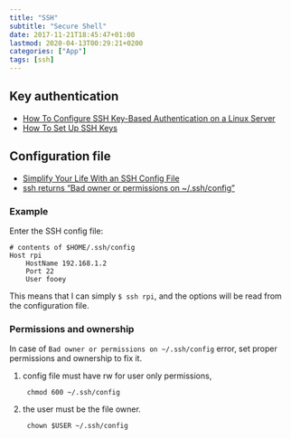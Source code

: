 ```yaml
---
title: "SSH"
subtitle: "Secure Shell"
date: 2017-11-21T18:45:47+01:00
lastmod: 2020-04-13T00:29:21+0200
categories: ["App"]
tags: [ssh]
---
```


##  Key authentication
* [How To Configure SSH Key-Based Authentication on a Linux Server](https://www.digitalocean.com/community/tutorials/how-to-configure-ssh-key-based-authentication-on-a-linux-server)
* [How To Set Up SSH Keys ](https://www.digitalocean.com/community/tutorials/how-to-set-up-ssh-keys--2)


## Configuration file

* [Simplify Your Life With an SSH Config File](http://nerderati.com/2011/03/17/simplify-your-life-with-an-ssh-config-file/)
* [ssh returns “Bad owner or permissions on ~/.ssh/config”](https://serverfault.com/questions/253313/ssh-returns-bad-owner-or-permissions-on-ssh-config) 


### Example

Enter the SSH config file:

    # contents of $HOME/.ssh/config
    Host rpi
        HostName 192.168.1.2
	    Port 22
		User fooey

This means that I can simply `$ ssh rpi`, and the options will be read from the configuration file.


### Permissions and ownership

In case of `Bad owner or permissions on ~/.ssh/config` error,
set proper permissions and ownership to fix it.

1. config file must have rw for user only permissions,

        chmod 600 ~/.ssh/config

2. the user must be the file owner.

        chown $USER ~/.ssh/config


